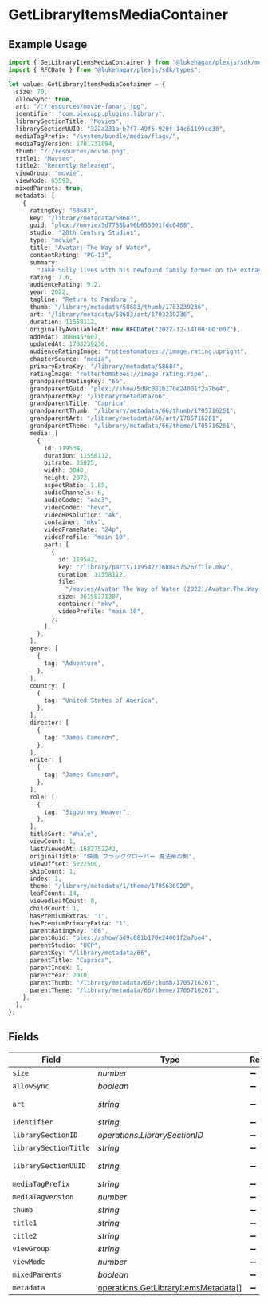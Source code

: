 # GetLibraryItemsMediaContainer

## Example Usage

```typescript
import { GetLibraryItemsMediaContainer } from "@lukehagar/plexjs/sdk/models/operations";
import { RFCDate } from "@lukehagar/plexjs/sdk/types";

let value: GetLibraryItemsMediaContainer = {
  size: 70,
  allowSync: true,
  art: "/:/resources/movie-fanart.jpg",
  identifier: "com.plexapp.plugins.library",
  librarySectionTitle: "Movies",
  librarySectionUUID: "322a231a-b7f7-49f5-920f-14c61199cd30",
  mediaTagPrefix: "/system/bundle/media/flags/",
  mediaTagVersion: 1701731894,
  thumb: "/:/resources/movie.png",
  title1: "Movies",
  title2: "Recently Released",
  viewGroup: "movie",
  viewMode: 65592,
  mixedParents: true,
  metadata: [
    {
      ratingKey: "58683",
      key: "/library/metadata/58683",
      guid: "plex://movie/5d7768ba96b655001fdc0408",
      studio: "20th Century Studios",
      type: "movie",
      title: "Avatar: The Way of Water",
      contentRating: "PG-13",
      summary:
        "Jake Sully lives with his newfound family formed on the extrasolar moon Pandora. Once a familiar threat returns to finish what was previously started, Jake must work with Neytiri and the army of the Na'vi race to protect their home.",
      rating: 7.6,
      audienceRating: 9.2,
      year: 2022,
      tagline: "Return to Pandora.",
      thumb: "/library/metadata/58683/thumb/1703239236",
      art: "/library/metadata/58683/art/1703239236",
      duration: 11558112,
      originallyAvailableAt: new RFCDate("2022-12-14T00:00:00Z"),
      addedAt: 1680457607,
      updatedAt: 1703239236,
      audienceRatingImage: "rottentomatoes://image.rating.upright",
      chapterSource: "media",
      primaryExtraKey: "/library/metadata/58684",
      ratingImage: "rottentomatoes://image.rating.ripe",
      grandparentRatingKey: "66",
      grandparentGuid: "plex://show/5d9c081b170e24001f2a7be4",
      grandparentKey: "/library/metadata/66",
      grandparentTitle: "Caprica",
      grandparentThumb: "/library/metadata/66/thumb/1705716261",
      grandparentArt: "/library/metadata/66/art/1705716261",
      grandparentTheme: "/library/metadata/66/theme/1705716261",
      media: [
        {
          id: 119534,
          duration: 11558112,
          bitrate: 25025,
          width: 3840,
          height: 2072,
          aspectRatio: 1.85,
          audioChannels: 6,
          audioCodec: "eac3",
          videoCodec: "hevc",
          videoResolution: "4k",
          container: "mkv",
          videoFrameRate: "24p",
          videoProfile: "main 10",
          part: [
            {
              id: 119542,
              key: "/library/parts/119542/1680457526/file.mkv",
              duration: 11558112,
              file:
                "/movies/Avatar The Way of Water (2022)/Avatar.The.Way.of.Water.2022.2160p.WEB-DL.DDP5.1.Atmos.DV.HDR10.HEVC-CMRG.mkv",
              size: 36158371307,
              container: "mkv",
              videoProfile: "main 10",
            },
          ],
        },
      ],
      genre: [
        {
          tag: "Adventure",
        },
      ],
      country: [
        {
          tag: "United States of America",
        },
      ],
      director: [
        {
          tag: "James Cameron",
        },
      ],
      writer: [
        {
          tag: "James Cameron",
        },
      ],
      role: [
        {
          tag: "Sigourney Weaver",
        },
      ],
      titleSort: "Whale",
      viewCount: 1,
      lastViewedAt: 1682752242,
      originalTitle: "映画 ブラッククローバー 魔法帝の剣",
      viewOffset: 5222500,
      skipCount: 1,
      index: 1,
      theme: "/library/metadata/1/theme/1705636920",
      leafCount: 14,
      viewedLeafCount: 0,
      childCount: 1,
      hasPremiumExtras: "1",
      hasPremiumPrimaryExtra: "1",
      parentRatingKey: "66",
      parentGuid: "plex://show/5d9c081b170e24001f2a7be4",
      parentStudio: "UCP",
      parentKey: "/library/metadata/66",
      parentTitle: "Caprica",
      parentIndex: 1,
      parentYear: 2010,
      parentThumb: "/library/metadata/66/thumb/1705716261",
      parentTheme: "/library/metadata/66/theme/1705716261",
    },
  ],
};
```

## Fields

| Field                                                                                             | Type                                                                                              | Required                                                                                          | Description                                                                                       | Example                                                                                           |
| ------------------------------------------------------------------------------------------------- | ------------------------------------------------------------------------------------------------- | ------------------------------------------------------------------------------------------------- | ------------------------------------------------------------------------------------------------- | ------------------------------------------------------------------------------------------------- |
| `size`                                                                                            | *number*                                                                                          | :heavy_minus_sign:                                                                                | N/A                                                                                               | 70                                                                                                |
| `allowSync`                                                                                       | *boolean*                                                                                         | :heavy_minus_sign:                                                                                | N/A                                                                                               | true                                                                                              |
| `art`                                                                                             | *string*                                                                                          | :heavy_minus_sign:                                                                                | N/A                                                                                               | /:/resources/movie-fanart.jpg                                                                     |
| `identifier`                                                                                      | *string*                                                                                          | :heavy_minus_sign:                                                                                | N/A                                                                                               | com.plexapp.plugins.library                                                                       |
| `librarySectionID`                                                                                | *operations.LibrarySectionID*                                                                     | :heavy_minus_sign:                                                                                | N/A                                                                                               |                                                                                                   |
| `librarySectionTitle`                                                                             | *string*                                                                                          | :heavy_minus_sign:                                                                                | N/A                                                                                               | Movies                                                                                            |
| `librarySectionUUID`                                                                              | *string*                                                                                          | :heavy_minus_sign:                                                                                | N/A                                                                                               | 322a231a-b7f7-49f5-920f-14c61199cd30                                                              |
| `mediaTagPrefix`                                                                                  | *string*                                                                                          | :heavy_minus_sign:                                                                                | N/A                                                                                               | /system/bundle/media/flags/                                                                       |
| `mediaTagVersion`                                                                                 | *number*                                                                                          | :heavy_minus_sign:                                                                                | N/A                                                                                               | 1701731894                                                                                        |
| `thumb`                                                                                           | *string*                                                                                          | :heavy_minus_sign:                                                                                | N/A                                                                                               | /:/resources/movie.png                                                                            |
| `title1`                                                                                          | *string*                                                                                          | :heavy_minus_sign:                                                                                | N/A                                                                                               | Movies                                                                                            |
| `title2`                                                                                          | *string*                                                                                          | :heavy_minus_sign:                                                                                | N/A                                                                                               | Recently Released                                                                                 |
| `viewGroup`                                                                                       | *string*                                                                                          | :heavy_minus_sign:                                                                                | N/A                                                                                               | movie                                                                                             |
| `viewMode`                                                                                        | *number*                                                                                          | :heavy_minus_sign:                                                                                | N/A                                                                                               | 65592                                                                                             |
| `mixedParents`                                                                                    | *boolean*                                                                                         | :heavy_minus_sign:                                                                                | N/A                                                                                               | true                                                                                              |
| `metadata`                                                                                        | [operations.GetLibraryItemsMetadata](../../../sdk/models/operations/getlibraryitemsmetadata.md)[] | :heavy_minus_sign:                                                                                | N/A                                                                                               |                                                                                                   |
